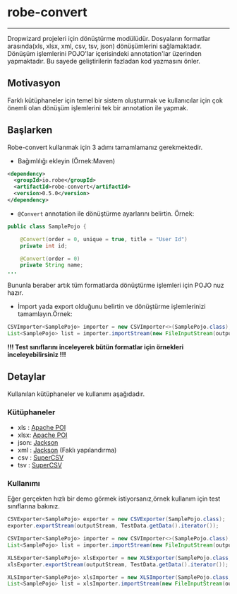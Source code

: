 # robe-convert
---
Dropwizard projeleri için dönüştürme modülüdür. Dosyaların formatlar arasında(xls, xlsx, xml, csv, tsv, json) dönüşümlerini sağlamaktadır. Dönüşüm işlemlerini POJO'lar içerisindeki annotation'lar üzerinden yapmaktadır. Bu sayede geliştirilerin fazladan kod yazmasını önler.

## Motivasyon
Farklı kütüphaneler için temel bir sistem oluşturmak ve kullanıcılar için çok önemli olan dönüşüm işlemlerini tek bir annotation ile yapmak.
## Başlarken

Robe-convert kullanmak için 3 adımı tamamlamanız gerekmektedir.

* Bağımlılığı ekleyin (Örnek:Maven)

```xml
<dependency>
  <groupId>io.robe</groupId>
  <artifactId>robe-convert</artifactId>
  <version>0.5.0</version>
</dependency>
```

* `@Convert` annotation ile dönüştürme ayarlarını belirtin. Örnek:

```java
public class SamplePojo {

    @Convert(order = 0, unique = true, title = "User Id")
    private int id;

    @Convert(order = 0)
    private String name;
...
```
Bununla beraber artık tüm formatlarda dönüştürme işlemleri için POJO nuz hazır.

* İmport yada export olduğunu belirtin ve dönüştürme işlemlerinizi tamamlayın.Örnek:

```java
CSVImporter<SamplePojo> importer = new CSVImporter<>(SamplePojo.class);
List<SamplePojo> list = importer.importStream(new FileInputStream(outputFile.getPath()));
```

**!!! Test sınıflarını inceleyerek bütün formatlar için örnekleri inceleyebilirsiniz !!!**

## Detaylar
Kullanılan kütüphaneler ve kullanımı aşağıdadır.
### Kütüphaneler
* xls : [Apache POI](http://poi.apache.org/)
* xlsx: [Apache POI](http://poi.apache.org/) 
* json: [Jackson](https://github.com/FasterXML/jackson)
* xml : [Jackson](https://github.com/FasterXML/jackson) (Faklı yapılandırma)
* csv : [SuperCSV](http://supercsv.sourceforge.net/)
* tsv : [SuperCSV](http://supercsv.sourceforge.net/)

### Kullanımı
Eğer gerçekten hızlı bir demo görmek istiyorsanız,örnek kullanım için test sınıflarına bakınız. 

```java
CSVExporter<SamplePojo> exporter = new CSVExporter(SamplePojo.class);
exporter.exportStream(outputStream, TestData.getData().iterator());

CSVImporter<SamplePojo> importer = new CSVImporter<>(SamplePojo.class);
List<SamplePojo> list = importer.importStream(new FileInputStream(outputFile.getPath()));

XLSExporter<SamplePojo> xlsExporter = new XLSExporter(SamplePojo.class, false);
xlsExporter.exportStream(outputStream, TestData.getData().iterator());

XLSImporter<SamplePojo> xlsImporter = new XLSImporter(SamplePojo.class, false);
List<SamplePojo> list = xlsImporter.importStream(new FileInputStream(outputFile.getPath()));
```